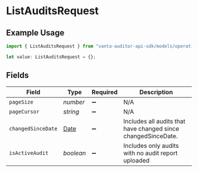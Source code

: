 # ListAuditsRequest

## Example Usage

```typescript
import { ListAuditsRequest } from "vanta-auditor-api-sdk/models/operations";

let value: ListAuditsRequest = {};
```

## Fields

| Field                                                                                         | Type                                                                                          | Required                                                                                      | Description                                                                                   |
| --------------------------------------------------------------------------------------------- | --------------------------------------------------------------------------------------------- | --------------------------------------------------------------------------------------------- | --------------------------------------------------------------------------------------------- |
| `pageSize`                                                                                    | *number*                                                                                      | :heavy_minus_sign:                                                                            | N/A                                                                                           |
| `pageCursor`                                                                                  | *string*                                                                                      | :heavy_minus_sign:                                                                            | N/A                                                                                           |
| `changedSinceDate`                                                                            | [Date](https://developer.mozilla.org/en-US/docs/Web/JavaScript/Reference/Global_Objects/Date) | :heavy_minus_sign:                                                                            | Includes all audits that have changed since changedSinceDate.                                 |
| `isActiveAudit`                                                                               | *boolean*                                                                                     | :heavy_minus_sign:                                                                            | Includes only audits with no audit report uploaded                                            |